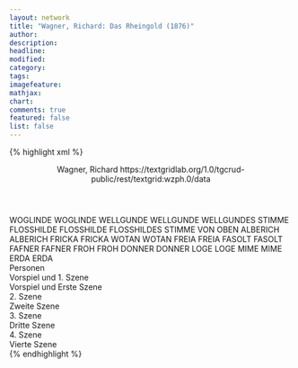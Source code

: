 ```yaml
---
layout: network
title: "Wagner, Richard: Das Rheingold (1876)"
author:
description:
headline:
modified:
category:
tags:
imagefeature:
mathjax:
chart:
comments: true
featured: false
list: false
---
```

{% highlight xml %}
<?xml-model href="https://raw.githubusercontent.com/DLiNa/project/master/rules/lina.rnc"?><?xml-model href="https://raw.githubusercontent.com/DLiNa/project/master/rules/lina.sch"?>
<play xmlns="http://lina.digital">
  <header>
    <title>Das Rheingold</title>
    <author>Wagner, Richard</author>
    <date when="1853" type="print"/>
  	<date when="1876" type="premiere"/>
  	<source>https://textgridlab.org/1.0/tgcrud-public/rest/textgrid:wzph.0/data</source>
  </header>
  <personae>
    <character>
      <name>WOGLINDE</name>
      <alias xml:id="woglinde">
        <name>WOGLINDE</name>
      </alias>
    </character>
    <character>
      <name>WELLGUNDE</name>
      <alias xml:id="wellgunde">
        <name>WELLGUNDE</name>
      </alias>
    	<alias xml:id="wellgundes_stimme" type="voiceOf">
    		<name>WELLGUNDES STIMME</name>
    	</alias>
    </character>
    <character>
      <name>FLOSSHILDE</name>
      <alias xml:id="flosshilde">
        <name>FLOSSHILDE</name>
      </alias>
    	<alias xml:id="flosshildes_stimme_von_oben" type="voiceOf">
    		<name>FLOSSHILDES STIMME VON OBEN</name>
    	</alias>
    </character>
    <character>
      <name>ALBERICH</name>
      <alias xml:id="alberich">
        <name>ALBERICH</name>
      </alias>
    </character>
    <character>
      <name>FRICKA</name>
      <alias xml:id="fricka">
        <name>FRICKA</name>
      </alias>
    </character>
    <character>
      <name>WOTAN</name>
      <alias xml:id="wotan">
        <name>WOTAN</name>
      </alias>
    </character>
    <character>
      <name>FREIA</name>
      <alias xml:id="freia">
        <name>FREIA</name>
      </alias>
    </character>
    <character>
      <name>FASOLT</name>
      <alias xml:id="fasolt">
        <name>FASOLT</name>
      </alias>
    </character>
    <character>
      <name>FAFNER</name>
      <alias xml:id="fafner">
        <name>FAFNER</name>
      </alias>
    </character>
    <character>
      <name>FROH</name>
      <alias xml:id="froh">
        <name>FROH</name>
      </alias>
    </character>
    <character>
      <name>DONNER</name>
      <alias xml:id="donner">
        <name>DONNER</name>
      </alias>
    </character>
    <character>
      <name>LOGE</name>
      <alias xml:id="loge">
        <name>LOGE</name>
      </alias>
    </character>
    <character>
      <name>MIME</name>
      <alias xml:id="mime">
        <name>MIME</name>
      </alias>
    </character>
    <character>
      <name>ERDA</name>
      <alias xml:id="erda">
        <name>ERDA</name>
      </alias>
    </character>
  </personae>
  <text>
    <div>
      <head>Personen</head>
    </div>
    <div>
      <head>Vorspiel und 1. Szene</head>
      <div>
        <head>Vorspiel und Erste Szene</head>
        <sp who="#woglinde">
          <amount n="17" unit="speech_acts"/>
          <amount n="142" unit="words"/>
          <amount n="38" unit="lines"/>
          <amount n="750" unit="chars"/>
        </sp>
        <sp who="#wellgundes_stimme">
          <amount n="1" unit="speech_acts"/>
          <amount n="4" unit="words"/>
          <amount n="1" unit="lines"/>
          <amount n="27" unit="chars"/>
        </sp>
        <sp who="#wellgunde">
          <amount n="18" unit="speech_acts"/>
          <amount n="199" unit="words"/>
          <amount n="50" unit="lines"/>
          <amount n="1033" unit="chars"/>
        </sp>
        <sp who="#flosshildes_stimme_von_oben">
          <amount n="1" unit="speech_acts"/>
          <amount n="4" unit="words"/>
          <amount n="2" unit="lines"/>
          <amount n="31" unit="chars"/>
        </sp>
        <sp who="#flosshilde">
          <amount n="15" unit="speech_acts"/>
          <amount n="225" unit="words"/>
          <amount n="53" unit="lines"/>
          <amount n="1105" unit="chars"/>
        </sp>
        <sp who="#alberich">
          <amount n="28" unit="speech_acts"/>
          <amount n="484" unit="words"/>
          <amount n="114" unit="lines"/>
          <amount n="2453" unit="chars"/>
        </sp>
        <sp who="#woglinde #wellgunde">
          <amount n="4" unit="speech_acts"/>
          <amount n="7" unit="words"/>
          <amount n="4" unit="lines"/>
          <amount n="58" unit="chars"/>
        </sp>
        <sp who="#woglinde #wellgunde #flosshilde">
          <amount n="1" unit="speech_acts"/>
          <amount n="5" unit="words"/>
          <amount n="1" unit="lines"/>
          <amount n="25" unit="chars"/>
        </sp>
        <sp who="#wellgunde #flosshilde">
          <amount n="1" unit="speech_acts"/>
          <amount n="1" unit="words"/>
          <amount n="1" unit="lines"/>
          <amount n="11" unit="chars"/>
        </sp>
        <sp who="#woglinde #flosshilde">
          <amount n="1" unit="speech_acts"/>
          <amount n="1" unit="words"/>
          <amount n="1" unit="lines"/>
          <amount n="11" unit="chars"/>
        </sp>
      	<sp who="#woglinde #wellgunde #flosshilde">
          <amount n="4" unit="speech_acts"/>
          <amount n="152" unit="words"/>
          <amount n="49" unit="lines"/>
          <amount n="913" unit="chars"/>
        </sp>
      	<sp who="#woglinde #wellgunde #flosshilde">
          <amount n="3" unit="speech_acts"/>
          <amount n="69" unit="words"/>
          <amount n="17" unit="lines"/>
          <amount n="402" unit="chars"/>
        </sp>
      </div>
    </div>
    <div>
      <head>2. Szene</head>
      <div>
        <head>Zweite Szene</head>
        <sp who="#fricka">
          <amount n="18" unit="speech_acts"/>
          <amount n="343" unit="words"/>
          <amount n="85" unit="lines"/>
          <amount n="1913" unit="chars"/>
        </sp>
        <sp who="#wotan">
          <amount n="30" unit="speech_acts"/>
          <amount n="618" unit="words"/>
          <amount n="140" unit="lines"/>
          <amount n="3080" unit="chars"/>
        </sp>
        <sp who="#freia">
          <amount n="7" unit="speech_acts"/>
          <amount n="69" unit="words"/>
          <amount n="18" unit="lines"/>
          <amount n="367" unit="chars"/>
        </sp>
        <sp who="#fasolt">
          <amount n="12" unit="speech_acts"/>
          <amount n="324" unit="words"/>
          <amount n="82" unit="lines"/>
          <amount n="1672" unit="chars"/>
        </sp>
        <sp who="#fafner">
          <amount n="9" unit="speech_acts"/>
          <amount n="230" unit="words"/>
          <amount n="58" unit="lines"/>
          <amount n="1206" unit="chars"/>
        </sp>
        <sp who="#froh">
          <amount n="6" unit="speech_acts"/>
          <amount n="42" unit="words"/>
          <amount n="10" unit="lines"/>
          <amount n="199" unit="chars"/>
        </sp>
        <sp who="#donner">
          <amount n="7" unit="speech_acts"/>
          <amount n="60" unit="words"/>
          <amount n="14" unit="lines"/>
          <amount n="308" unit="chars"/>
        </sp>
        <sp who="#loge">
          <amount n="14" unit="speech_acts"/>
          <amount n="855" unit="words"/>
          <amount n="201" unit="lines"/>
          <amount n="4280" unit="chars"/>
        </sp>
      </div>
    </div>
    <div>
      <head>3. Szene</head>
      <div>
        <head>Dritte Szene</head>
        <sp who="#alberich">
          <amount n="24" unit="speech_acts"/>
          <amount n="782" unit="words"/>
          <amount n="187" unit="lines"/>
          <amount n="3968" unit="chars"/>
        </sp>
        <sp who="#mime">
          <amount n="13" unit="speech_acts"/>
          <amount n="359" unit="words"/>
          <amount n="86" unit="lines"/>
          <amount n="1781" unit="chars"/>
        </sp>
        <sp who="#loge">
          <amount n="23" unit="speech_acts"/>
          <amount n="416" unit="words"/>
          <amount n="95" unit="lines"/>
          <amount n="2182" unit="chars"/>
        </sp>
        <sp who="#wotan">
          <amount n="8" unit="speech_acts"/>
          <amount n="89" unit="words"/>
          <amount n="21" unit="lines"/>
          <amount n="465" unit="chars"/>
        </sp>
      </div>
    </div>
    <div>
      <head>4. Szene</head>
      <div>
        <head>Vierte Szene</head>
        <sp who="#loge">
          <amount n="23" unit="speech_acts"/>
          <amount n="348" unit="words"/>
          <amount n="81" unit="lines"/>
          <amount n="1721" unit="chars"/>
        </sp>
        <sp who="#alberich">
          <amount n="13" unit="speech_acts"/>
          <amount n="610" unit="words"/>
          <amount n="141" unit="lines"/>
          <amount n="3067" unit="chars"/>
        </sp>
        <sp who="#wotan">
          <amount n="34" unit="speech_acts"/>
          <amount n="485" unit="words"/>
          <amount n="111" unit="lines"/>
          <amount n="2432" unit="chars"/>
        </sp>
        <sp who="#froh">
          <amount n="6" unit="speech_acts"/>
          <amount n="73" unit="words"/>
          <amount n="19" unit="lines"/>
          <amount n="382" unit="chars"/>
        </sp>
        <sp who="#donner">
          <amount n="8" unit="speech_acts"/>
          <amount n="141" unit="words"/>
          <amount n="34" unit="lines"/>
          <amount n="709" unit="chars"/>
        </sp>
        <sp who="#fricka">
          <amount n="7" unit="speech_acts"/>
          <amount n="80" unit="words"/>
          <amount n="20" unit="lines"/>
          <amount n="415" unit="chars"/>
        </sp>
        <sp who="#fasolt">
          <amount n="8" unit="speech_acts"/>
          <amount n="193" unit="words"/>
          <amount n="47" unit="lines"/>
          <amount n="944" unit="chars"/>
        </sp>
        <sp who="#fafner">
          <amount n="14" unit="speech_acts"/>
          <amount n="187" unit="words"/>
          <amount n="41" unit="lines"/>
          <amount n="906" unit="chars"/>
        </sp>
        <sp who="#freia">
          <amount n="2" unit="speech_acts"/>
          <amount n="15" unit="words"/>
          <amount n="4" unit="lines"/>
          <amount n="73" unit="chars"/>
        </sp>
        <sp who="#erda">
          <amount n="3" unit="speech_acts"/>
          <amount n="107" unit="words"/>
          <amount n="28" unit="lines"/>
          <amount n="521" unit="chars"/>
        </sp>
      	<sp who="#woglinde #wellgunde #flosshilde">
          <amount n="1" unit="speech_acts"/>
          <amount n="34" unit="words"/>
          <amount n="9" unit="lines"/>
          <amount n="174" unit="chars"/>
        </sp>
      	<sp who="#woglinde #wellgunde #flosshilde">
          <amount n="1" unit="speech_acts"/>
          <amount n="30" unit="words"/>
          <amount n="8" unit="lines"/>
          <amount n="166" unit="chars"/>
        </sp>
      </div>
    </div>
  </text>
</play>
{% endhighlight %}